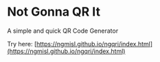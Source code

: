 # Not Gonna QR It

A simple and quick QR Code Generator

Try here: [https://ngmisl.github.io/ngqri/index.html](https://ngmisl.github.io/ngqri/index.html)
